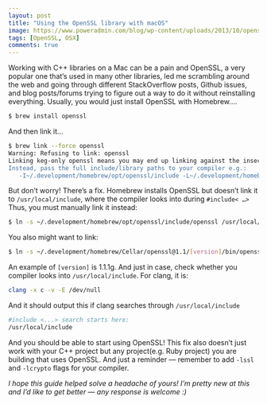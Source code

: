```yaml
---
layout: post
title: "Using the OpenSSL library with macOS"
image: https://www.poweradmin.com/blog/wp-content/uploads/2013/10/openssl-logo2.png
tags: [OpenSSL, OSX]
comments: true
---
```


Working with C++ libraries on a Mac can be a pain and OpenSSL, a very popular one that’s used in many other libraries, led me scrambling around the web and going through different StackOverflow posts, Github issues, and blog posts/forums trying to figure out a way to do it without reinstalling everything.
Usually, you would just install OpenSSL with Homebrew….

```bash
$ brew install openssl
```

And then link it…

```bash
$ brew link --force openssl
Warning: Refusing to link: openssl
Linking keg-only openssl means you may end up linking against the insecure, deprecated system OpenSSL while using the headers from Homebrew's openssl.
Instead, pass the full include/library paths to your compiler e.g.:
   -I~/.development/homebrew/opt/openssl/include -L~/.development/homebrew/opt/openssl/lib
```

But don’t worry! There’s a fix. Homebrew installs OpenSSL but doesn’t link it to `/usr/local/include`, where the compiler looks into during `#include< …>` Thus, you must manually link it instead:

```bash
$ ln -s ~/.development/homebrew/opt/openssl/include/openssl /usr/local/include
```

You also might want to link:

```bash
$ ln -s ~/.development/homebrew/Cellar/openssl@1.1/[version]/bin/openssl /usr/bin/openssl
```

An example of `[version]` is 1.1.1g. And just in case, check whether you compiler looks into `/usr/local/include`. For clang, it is:

```bash
clang -x c -v -E /dev/null
```

And it should output this if clang searches through `/usr/local/include`

```bash
#include <...> search starts here:
/usr/local/include
```

And you should be able to start using OpenSSL! This fix also doesn’t just work with your C++ project but any project(e.g. Ruby project) you are building that uses OpenSSL.
And just a reminder — remember to add `-lssl` and `-lcrypto` flags for your compiler.


_I hope this guide helped solve a headache of yours! I’m pretty new at this and I’d like to get better — any response is welcome :)_